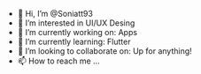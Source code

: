 - 👋 Hi, I’m @Soniatt93
- 👀 I’m interested in UI/UX Desing
- 🔭 I’m currently working on: Apps
- 🌱 I’m currently learning: Flutter
- 💞️ I’m looking to collaborate on: Up for anything!
- 📫 How to reach me ...

<!---
Soniatt93/Soniatt93 is a ✨ special ✨ repository because its `README.md` (this file) appears on your GitHub profile.
You can click the Preview link to take a look at your changes.
--->
